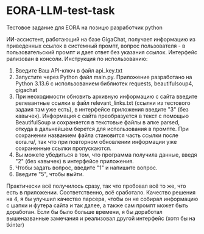 # EORA-LLM-test-task
Тестовое задание для EORA на позицю разработчик python

ИИ-ассистент, работающий на базе GigaChat, получает информацию из приведенных ссылок в системный промпт, вопрос пользователя - в пользовательский промпт и дает ответ без указания ссылок. Интерфейс рализован в консоли. Инструкция по использованию:
1. Введите Ваш API-ключ в файл api_key.txt
2. Запустите через Python файл main.py. Приложение разработано на Python 3.13.6 с использованием библиотек requests, beautifulsoup4, gigachat
3. При неоходимости обновить архивную информацию с сайта введите релевантные ссылки в файл relevant_links.txt (ссылки из тестового задаия там уже есть), в интерфейсе приложения введите "3" (без кавычек). Информация с сайта преобразуется в текст с помощью BeautifulSoup и сохраняется в текстовые файлы в апке parsed, откуда в дальнейшем берется для использования в промпте. При сохранении названием файла становится часть ссылки после eora.ru/, так что при повторном обновлении информации уже сохраненные ссылки пропускаются.
4. Вы можете убедиться в том, что программа получила данные, введя "2" (без кавычек) в интерфейсе приложения.
5. Чтобы задать вопрос, введите "1" и напишите вопрос.
6. Введите "5", чтобы выйти.

Практически всё получилось сразу, так что пробовал всё то же, что есть в приложении. Соответственно, всё сработало.
Качество решения на 4, я бы улучшил качество парсера, чтобы он не собирал информацию с шапки и футера сайта и так далее, а также сам промпт может быть доработан.
Если бы было больше времени, я бы доработал вышеназванные замечания и реализовал другой интерфейс (хотя бы на tkinter)
